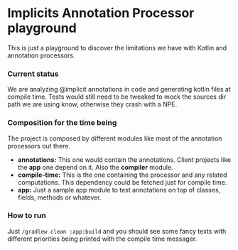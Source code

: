 # Implicits Annotation Processor playground
This is just a playground to discover the limitations we have with Kotlin and annotation processors.

### Current status

We are analyzing @implicit annotations in code and generating kotlin files at compile time. Tests would still need to
be tweaked to mock the sources dir path we are using know, otherwise they crash with a NPE.

### Composition for the time being

The project is composed by different modules like most of the annotation processors out there.
* **annotations:** This one would contain the annotations. Client projects like the **app** one depend on it. Also the
**compiler** module.
* **compile-time:** This is the one containing the processor and any related computations. This dependency could be
fetched just for compile time.
* **app:** Just a sample app module to test annotations on top of classes, fields, methods or whatever.

### How to run

Just `/gradlew clean :app:build` and you should see some fancy texts with different priorities being printed with the
compile time messager.
